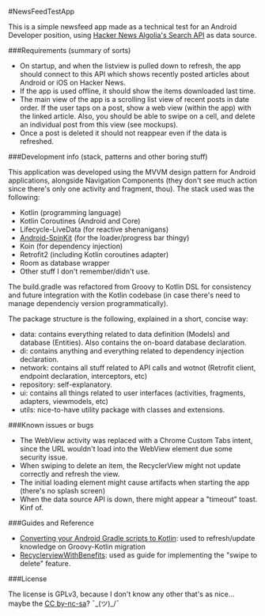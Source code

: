 #NewsFeedTestApp

This is a simple newsfeed app made as a technical test for an Android Developer position, using [Hacker News Algolia's Search API](https://hn.algolia.com/api/v1/search_by_date?query=mobile) as data source.

###Requirements (summary of sorts)

* On startup, and when the listview is pulled down to refresh, the app should connect to this API
  which shows recently posted articles about Android or iOS on Hacker News.
* If the app is used offline, it should show the items downloaded last time.
* The main view of the app is a scrolling list view of recent posts in date order. If the user taps on a
  post, show a web view (within the app) with the linked article. Also, you should be able to swipe
  on a cell, and delete an individual post from this view (see mockups).
* Once a post is deleted it should not reappear even if the data is refreshed.

###Development info (stack, patterns and other boring stuff)

This application was developed using the MVVM design pattern for Android applications, alongside Navigation Components (they don't see much action since there's only one activity and fragment, thou). The stack used was the following:

* Kotlin (programming language)
* Kotlin Coroutines (Android and Core)
* Lifecycle-LiveData (for reactive shenanigans)
* [Android-SpinKit](https://github.com/ybq/Android-SpinKit) (for the loader/progress bar thingy)
* Koin (for dependency injection)
* Retrofit2 (including Kotlin coroutines adapter)
* Room as database wrapper
* Other stuff I don't remember/didn't use.

The build.gradle was refactored from Groovy to Kotlin DSL for consistency and future integration with the Kotlin codebase (in case there's need to manage dependenciy version programmatically).

The package structure is the following, explained in a short, concise way:

* data: contains everything related to data definition (Models) and database (Entities). Also contains the on-board database declaration.
* di: contains anything and everything related to dependency injection declaration.
* network: contains all stuff related to API calls and wotnot (Retrofit client, endpoint declaration, interceptors, etc)
* repository: self-explanatory.
* ui: contains all things related to user interfaces (activities, fragments, adapters, viewmodels, etc)
* utils: nice-to-have utility package with classes and extensions.

###Known issues or bugs

* The WebView activity was replaced with a Chrome Custom Tabs intent, since the URL wouldn't load into the WebView element due some security issue.
* When swiping to delete an item, the RecyclerView might not update correctly and refresh the view.
* The initial loading element might cause artifacts when starting the app (there's no splash screen)
* When the data source API is down, there might appear a "timeout" toast. Kinf of.

###Guides and Reference
* [Converting your Android Gradle scripts to Kotlin](https://proandroiddev.com/converting-your-android-gradle-scripts-to-kotlin-1172f1069880): used to refresh/update knowledge on Groovy-Kotlin migration
* [RecyclerviewWithBenefits](https://github.com/SG-K/RecyclerviewWithBenefits): used as guide for implementing the "swipe to delete" feature.

###License

The license is GPLv3, because I don't know any other that's as nice... maybe the [CC by-nc-sa](https://creativecommons.org/licenses/by-nc-sa/4.0/)? ¯\_(ツ)_/¯
